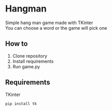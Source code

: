 # Hangman
 Simple hang man game made with TKinter <br>
 You can choose a word or the game will pick one
 
 ## How to
 1. Clone repository
 2. Install requirements
 3. Run game.py
 
 ## Requirements
 TKinter <br>
 ```
 pip install tk
 ```
